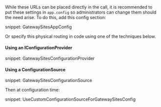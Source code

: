 While these URLs can be placed directly in the call, it is recommended to put these settings in `app.config` so administrators can change them should the need arise. To do this, add this config section:

snippet: GatewaySitesAppConfig

Or specify this physical routing in code using one of the techniques below.

#### Using an IConfigurationProvider

snippet: GatewaySitesConfigurationProvider

#### Using a ConfigurationSource

snippet: GatewaySitesConfigurationSource

Then at configuration time:

snippet: UseCustomConfigurationSourceForGatewaySitesConfig
